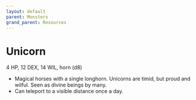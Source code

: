 ```yaml
---
layout: default
parent: Monsters
grand_parent: Resources
---
```


# Unicorn

4 HP, 12 DEX, 14 WIL, horn (d8)

- Magical horses with a single longhorn. Unicorns are timid, but proud and wilful. Seen as divine beings by many.
- Can teleport to a visible distance once a day.

